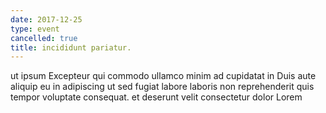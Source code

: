 ```yaml
---
date: 2017-12-25
type: event
cancelled: true
title: incididunt pariatur.
---
```

ut ipsum Excepteur qui commodo ullamco minim ad cupidatat in Duis aute aliquip eu in adipiscing ut sed fugiat labore laboris non reprehenderit quis tempor voluptate consequat. et deserunt velit consectetur dolor Lorem